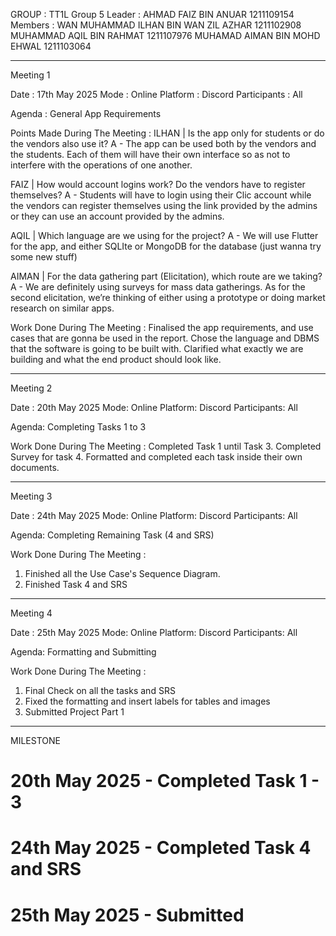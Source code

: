 
GROUP   : TT1L Group 5
Leader  : AHMAD FAIZ BIN ANUAR 1211109154 
Members : WAN MUHAMMAD ILHAN BIN WAN ZIL AZHAR 1211102908
          MUHAMMAD AQIL BIN RAHMAT 1211107976
          MUHAMAD AIMAN BIN MOHD EHWAL 1211103064
******************************

Meeting 1

Date : 17th May 2025
Mode : Online
Platform : Discord
Participants : All 

Agenda : General App Requirements

Points Made During The Meeting : 
ILHAN | Is the app only for students or do the vendors also use it?
A  - The app can be used both by the vendors and the students. Each of them will have their own interface so as not to interfere with the operations of one another.

FAIZ | How would account logins work? Do the vendors have to register themselves?
A -  Students will have to login using their Clic account while the vendors can register themselves using the link provided by the admins or they can use an account provided by the admins.

AQIL | Which language are we using for the project? 
A - We will use Flutter for the app, and either SQLIte or MongoDB for the database (just wanna try some new stuff)

AIMAN | For the data gathering part (Elicitation), which route are we taking?
A - We are definitely using surveys for mass data gatherings. As for the second elicitation, we’re thinking of either using a prototype or doing market research on similar apps.

Work Done During The Meeting : 
Finalised the app requirements, and use cases that are gonna be used in the report. Chose the language and DBMS that the software is going to be built with. Clarified what exactly we are building and what the end product should look like.
*****************************
Meeting 2

Date : 20th May 2025
Mode: Online
Platform: Discord
Participants: All 

Agenda: Completing Tasks 1 to 3

Work Done During The Meeting : 
Completed Task 1 until Task 3. Completed Survey for task 4. Formatted and completed each task inside their own documents. 
*****************************
Meeting 3

Date : 24th May 2025
Mode: Online
Platform: Discord
Participants: All 

Agenda: Completing Remaining Task (4 and SRS)

Work Done During The Meeting : 
1) Finished all the Use Case's Sequence Diagram.
2) Finished Task 4 and SRS
*****************************
Meeting 4

Date : 25th May 2025
Mode: Online
Platform: Discord
Participants: All 

Agenda: Formatting and Submitting

Work Done During The Meeting : 
1) Final Check on all the tasks and SRS
2) Fixed the formatting and insert labels for tables and images
3) Submitted Project Part 1
****************************
MILESTONE
# 20th May 2025 - Completed Task 1 - 3
# 24th May 2025 - Completed Task 4 and SRS
# 25th May 2025 - Submitted

